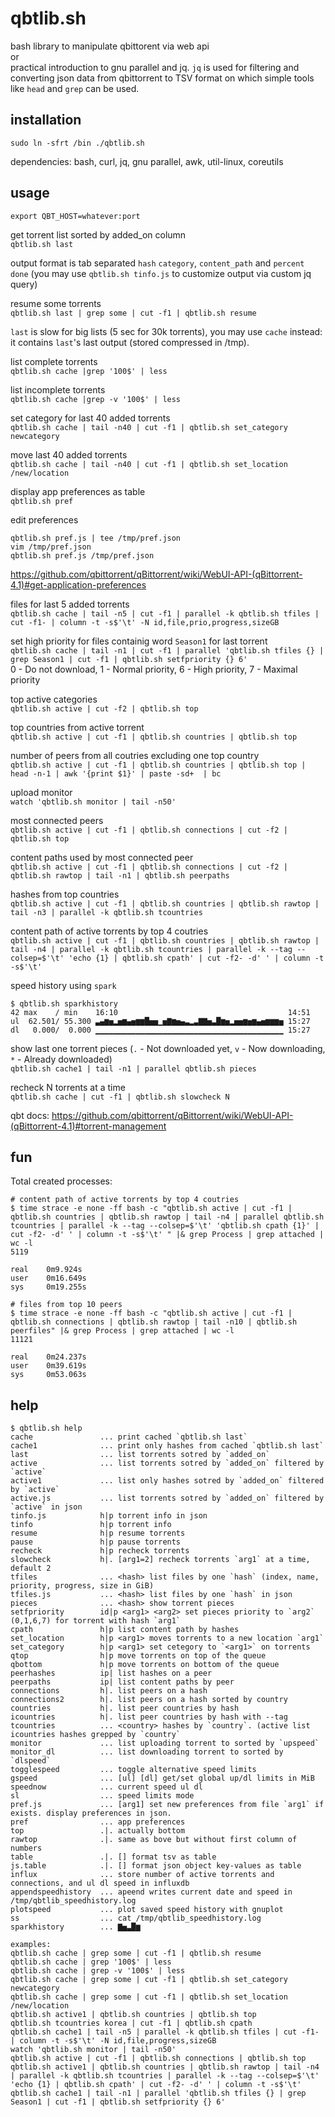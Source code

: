 # qbtlib.sh
bash library to manipulate qbittorent via web api  
or  
practical introduction to gnu parallel and jq. `jq` is used for filtering and converting
json data from qbittorrent to TSV format on which simple tools like `head` and `grep` can be used.


## installation
`sudo ln -sfrt /bin ./qbtlib.sh`

dependencies: bash, curl, jq, gnu parallel, awk, util-linux, coreutils


## usage

`export QBT_HOST=whatever:port`

get torrent list sorted by added_on column  
`qbtlib.sh last`

output format is tab separated `hash` `category`, `content_path` and `percent done`
(you may use `qbtlib.sh tinfo.js` to customize output via custom jq query)

resume some torrents  
`qbtlib.sh last | grep some | cut -f1 | qbtlib.sh resume`

`last` is slow for big lists (5 sec for 30k torrents), you may use `cache` instead:
it contains `last`'s last output (stored compressed in /tmp).

list complete torrents  
`qbtlib.sh cache |grep '100$' | less`

list incomplete torrents  
`qbtlib.sh cache |grep -v '100$' | less`

set category for last 40 added torrents  
`qbtlib.sh cache | tail -n40 | cut -f1 | qbtlib.sh set_category newcategory`

move last 40 added torrents  
`qbtlib.sh cache | tail -n40 | cut -f1 | qbtlib.sh set_location /new/location`

display app preferences as table  
`qbtlib.sh pref`

edit preferences  
```
qbtlib.sh pref.js | tee /tmp/pref.json
vim /tmp/pref.json
qbtlib.sh pref.js /tmp/pref.json
```

https://github.com/qbittorrent/qBittorrent/wiki/WebUI-API-(qBittorrent-4.1)#get-application-preferences

files for last 5 added torrents  
`qbtlib.sh cache | tail -n5 | cut -f1 | parallel -k qbtlib.sh tfiles | cut -f1- | column -t -s$'\t' -N id,file,prio,progress,sizeGB`

set high priority for files containig word `Season1` for last torrent  
`qbtlib.sh cache | tail -n1 | cut -f1 | parallel 'qbtlib.sh tfiles {} | grep Season1 | cut -f1 | qbtlib.sh setfpriority {} 6'`  
0 - Do not download, 1 - Normal priority, 6 - High priority, 7 - Maximal priority

top active categories  
`qbtlib.sh active | cut -f2 | qbtlib.sh top`

top countries from active torrent  
`qbtlib.sh active | cut -f1 | qbtlib.sh countries | qbtlib.sh top`

number of peers from all coutries excluding one top country  
`qbtlib.sh active | cut -f1 | qbtlib.sh countries | qbtlib.sh top | head -n-1 | awk '{print $1}' | paste -sd+  | bc`

upload monitor  
`watch 'qbtlib.sh monitor | tail -n50'`

most connected peers  
`qbtlib.sh active | cut -f1 | qbtlib.sh connections | cut -f2 | qbtlib.sh top`

content paths used by most connected peer  
`qbtlib.sh active | cut -f1 | qbtlib.sh connections | cut -f2 | qbtlib.sh rawtop | tail -n1 | qbtlib.sh peerpaths`

hashes from top countries  
`qbtlib.sh active | cut -f1 | qbtlib.sh countries | qbtlib.sh rawtop | tail -n3 | parallel -k qbtlib.sh tcountries`

content path of active torrents by top 4 coutries  
`qbtlib.sh active | cut -f1 | qbtlib.sh countries | qbtlib.sh rawtop | tail -n4 | parallel -k qbtlib.sh tcountries | parallel -k --tag --colsep=$'\t' 'echo {1} | qbtlib.sh cpath' | cut -f2- -d' ' | column -t -s$'\t'`

speed history using `spark`  
```
$ qbtlib.sh sparkhistory
42 max    / min    16:10                                      14:51
ul  62.501/ 55.300 ▃▄▆▅▂▅▆▄▅▆▆█▅▅▁▅▇▆▅▄▃▂▃▇▇▅▃█▆▅▂▅▅▆▅▆▄▅▆▆▆▅ 15:27 
dl   0.000/  0.000 ▁▁▁▁▁▁▁▁▁▁▁▁▁▁▁▁▁▁▁▁▁▁▁▁▁▁▁▁▁▁▁▁▁▁▁▁▁▁▁▁▁▁ 15:27 
```

show last one torrent pieces (`.` - Not downloaded yet, `v` - Now downloading, `*` - Already downloaded)  
`qbtlib.sh cache1 | tail -n1 | parallel qbtlib.sh pieces`

recheck N torrents at a time  
`qbtlib.sh cache | cut -f1 | qbtlib.sh slowcheck N`

qbt docs: https://github.com/qbittorrent/qBittorrent/wiki/WebUI-API-(qBittorrent-4.1)#torrent-management

## fun

Total created processes:
```
# content path of active torrents by top 4 coutries
$ time strace -e none -ff bash -c "qbtlib.sh active | cut -f1 | qbtlib.sh countries | qbtlib.sh rawtop | tail -n4 | parallel qbtlib.sh tcountries | parallel -k --tag --colsep=$'\t' 'qbtlib.sh cpath {1}' | cut -f2- -d' ' | column -t -s$'\t' " |& grep Process | grep attached | wc -l
5119

real    0m9.924s
user    0m16.649s
sys     0m19.255s

# files from top 10 peers
$ time strace -e none -ff bash -c "qbtlib.sh active | cut -f1 | qbtlib.sh connections | qbtlib.sh rawtop | tail -n10 | qbtlib.sh peerfiles" |& grep Process | grep attached | wc -l
11121

real    0m24.237s
user    0m39.619s
sys     0m53.063s

```

## help

```
$ qbtlib.sh help
cache               ... print cached `qbtlib.sh last`
cache1              ... print only hashes from cached `qbtlib.sh last`
last                ... list torrents sotred by `added_on`
active              ... list torrents sotred by `added_on` filtered by `active`
active1             ... list only hashes sotred by `added_on` filtered by `active`
active.js           ... list torrents sotred by `added_on` filtered by `active` in json
tinfo.js            h|p torrent info in json
tinfo               h|p torrent info
resume              h|p resume torrents
pause               h|p pause torrents
recheck             h|p recheck torrents
slowcheck           h|. [arg1=2] recheck torrents `arg1` at a time, default 2
tfiles              ... <hash> list files by one `hash` (index, name, priority, progress, size in GiB)
tfiles.js           ... <hash> list files by one `hash` in json
pieces              ... <hash> show torrent pieces
setfpriority        id|p <arg1> <arg2> set pieces priority to `arg2` (0,1,6,7) for torrent with hash `arg1`
cpath               h|p list content path by hashes
set_location        h|p <arg1> moves torrents to a new location `arg1`
set_category        h|p <arg1> set cetegory to `<arg1>` on torrents
qtop                h|p move torrents on top of the queue
qbottom             h|p move torrents on bottom of the queue
peerhashes          ip| list hashes on a peer
peerpaths           ip| list content paths by peer
connections         h|. list peers on a hash
connections2        h|. list peers on a hash sorted by country
countries           h|. list peer countries by hash
icountries          h|. list peer countries by hash with --tag
tcountries          ... <country> hashes by `country`. (active list icountries hashes grepped by `country`
monitor             ... list uploading torrent to sorted by `upspeed`
monitor_dl          ... list downloading torrent to sorted by `dlspeed`
togglespeed         ... toggle alternative speed limits
gspeed              ... [ul] [dl] get/set global up/dl limits in MiB
speednow            ... current speed ul dl
sl                  ... speed limits mode
pref.js             ... [arg1] set new preferences from file `arg1` if exists. display preferences in json.
pref                ... app preferences
top                 .|. actually bottom
rawtop              .|. same as bove but without first column of numbers
table               .|. [] format tsv as table
js.table            .|. [] format json object key-values as table
influx              ... store number of active torrents and connections, and ul dl speed in influxdb
appendspeedhistory  ... apeend writes current date and speed in /tmp/qbtlib_speedhistory.log
plotspeed           ... plot saved speed history with gnuplot
ss                  ... cat /tmp/qbtlib_speedhistory.log
sparkhistory        ... ▇▅▃█▆

examples:
qbtlib.sh cache | grep some | cut -f1 | qbtlib.sh resume
qbtlib.sh cache | grep '100$' | less
qbtlib.sh cache | grep -v '100$' | less
qbtlib.sh cache | grep some | cut -f1 | qbtlib.sh set_category newcategory
qbtlib.sh cache | grep some | cut -f1 | qbtlib.sh set_location /new/location
qbtlib.sh active1 | qbtlib.sh countries | qbtlib.sh top
qbtlib.sh tcountries korea | cut -f1 | qbtlib.sh cpath
qbtlib.sh cache1 | tail -n5 | parallel -k qbtlib.sh tfiles | cut -f1- | column -t -s$'\t' -N id,file,progress,sizeGB
watch 'qbtlib.sh monitor | tail -n50'
qbtlib.sh active | cut -f1 | qbtlib.sh connections | qbtlib.sh top
qbtlib.sh active1 | qbtlib.sh countries | qbtlib.sh rawtop | tail -n4 | parallel -k qbtlib.sh tcountries | parallel -k --tag --colsep=$'\t' 'echo {1} | qbtlib.sh cpath' | cut -f2- -d' ' | column -t -s$'\t'
qbtlib.sh cache1 | tail -n1 | parallel 'qbtlib.sh tfiles {} | grep Season1 | cut -f1 | qbtlib.sh setfpriority {} 6'

```
